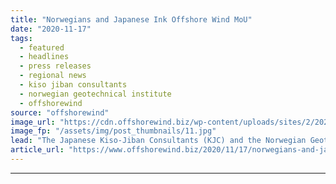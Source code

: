 ```yaml
---
title: "Norwegians and Japanese Ink Offshore Wind MoU"
date: "2020-11-17"
tags: 
  - featured
  - headlines
  - press releases
  - regional news
  - kiso jiban consultants
  - norwegian geotechnical institute
  - offshorewind
source: "offshorewind"
image_url: "https://cdn.offshorewind.biz/wp-content/uploads/sites/2/2020/11/17150227/Norwegians-and-Japanese-Ink-Offshore-Wind-MoU.jpg"
image_fp: "/assets/img/post_thumbnails/11.jpg"
lead: "The Japanese Kiso-Jiban Consultants (KJC) and the Norwegian Geotechnical Institute (NGI) have signed a"
article_url: "https://www.offshorewind.biz/2020/11/17/norwegians-and-japanese-ink-offshore-wind-mou/"
---
```


---
